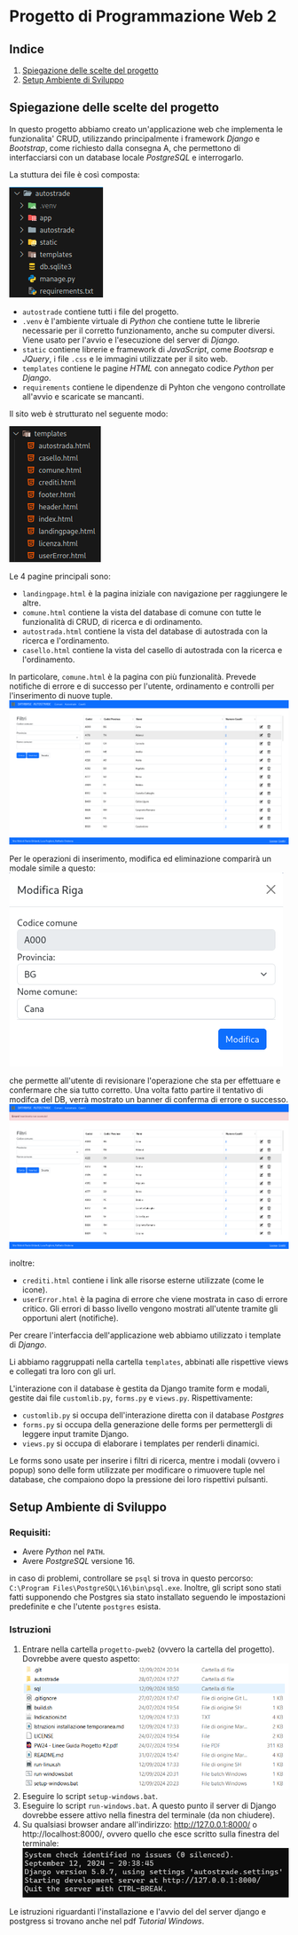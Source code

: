 # Progetto di Programmazione Web 2

## Indice

1. [Spiegazione delle scelte del progetto](#spiegazione-delle-scelte-del-progetto)
2. [Setup Ambiente di Sviluppo](#setup-ambiente-di-sviluppo)

## Spiegazione delle scelte del progetto

In questo progetto abbiamo creato un'applicazione web che implementa le funzionalita' CRUD,
utilizzando principalmente i framework _Django_ e _Bootstrap_, come richiesto dalla consegna A, che
permettono di interfacciarsi con un database locale _PostgreSQL_ e interrogarlo.

La stuttura dei file è così composta:

![image](./markdown/struttura.png)

-   `autostrade` contiene tutti i file del progetto.
-   `.venv` è l'ambiente virtuale di _Python_ che contiene tutte le librerie necessarie per il corretto funzionamento, anche su computer diversi. Viene usato per l'avvio e l'esecuzione del server di _Django_.
-   `static` contiene librerie e framework di _JavaScript_, come _Bootsrap_ e _JQuery_, i file `.css` e le immagini utilizzate per il sito web.
-   `templates` contiene le pagine _HTML_ con annegato codice _Python_ per _Django_.
-   `requirements` contiene le dipendenze di Pyhton che vengono controllate all'avvio e scaricate se mancanti.

Il sito web è strutturato nel seguente modo:

![image](./markdown/website.png)

Le 4 pagine principali sono:

-   `landingpage.html` è la pagina iniziale con navigazione per raggiungere le altre.
-   `comune.html` contiene la vista del database di comune con tutte le funzionalità di CRUD, di ricerca e di ordinamento.
-   `autostrada.html` contiene la vista del database di autostrada con la ricerca e l'ordinamento.
-   `casello.html` contiene la vista del casello di autostrada con la ricerca e l'ordinamento.

In particolare, `comune.html` è la pagina con più funzionalità. Prevede notifiche di errore e di successo per l'utente, ordinamento e controlli per l'inserimento di nuove tuple.
![image](./markdown/comune.png)

Per le operazioni di inserimento, modifica ed eliminazione comparirà un modale simile a questo:
![image](./markdown/modale.png)

che permette all'utente di revisionare l'operazione che sta per effettuare e confermare che sia tutto corretto.
Una volta fatto partire il tentativo di modifca del DB, verrà mostrato un banner di conferma di errore o successo.
![image](./markdown/comuneErr.png)

inoltre:

-   `crediti.html` contiene i link alle risorse esterne utilizzate (come le icone).
-   `userError.html` è la pagina di errore che viene mostrata in caso di errore critico. Gli errori di basso livello vengono mostrati all'utente tramite gli opportuni alert (notifiche).

Per creare l'interfaccia dell'applicazione web abbiamo utilizzato i template di _Django_.

Li abbiamo raggruppati nella cartella `templates`, abbinati alle rispettive views e collegati tra loro con gli url.

L'interazione con il database è gestita da Django tramite form e modali, gestite dai file `customlib.py`, `forms.py` e `views.py`.
Rispettivamente:

-   `customlib.py` si occupa dell'interazione diretta con il database _Postgres_
-   `forms.py` si occupa della generazione delle forms per permettergli di leggere input tramite Django.
-   `views.py` si occupa di elaborare i templates per renderli dinamici.

Le forms sono usate per inserire i filtri di ricerca, mentre i modali (ovvero i popup) sono delle form utilizzate per modificare o rimuovere tuple nel database, che compaiono dopo la pressione dei loro rispettivi pulsanti.

## Setup Ambiente di Sviluppo

### Requisiti:

-   Avere _Python_ nel `PATH`.
-   Avere _PostgreSQL_ versione 16.

in caso di problemi, controllare se `psql` si trova in questo percorso: `C:\Program Files\PostgreSQL\16\bin\psql.exe`.
Inoltre, gli script sono stati fatti supponendo che Postgres sia stato installato seguendo le impostazioni predefinite e che l'utente `postgres` esista.

### Istruzioni

1. Entrare nella cartella `progetto-pweb2` (ovvero la cartella del progetto).
   Dovrebbe avere questo aspetto:
   ![image](./markdown/folder.png)
2. Eseguire lo script `setup-windows.bat`.
3. Eseguire lo script `run-windows.bat`.
   A questo punto il server di Django dovrebbe essere attivo nella finestra del terminale (da non chiudere).
4. Su qualsiasi browser andare all'indirizzo: http://127.0.0.1:8000/ o http://localhost:8000/, ovvero quello che esce scritto sulla finestra del terminale:
   ![image](./markdown/cli.png)

Le istruzioni riguardanti l'installazione e l'avvio del del server django e postgress si trovano anche nel pdf _Tutorial Windows_.
